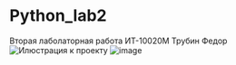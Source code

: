 # Python_lab2
Вторая лаболаторная работа 
ИТ-10020М 
Трубин Федор
![Илюстрация к проекту](https://github.com/WANTEDv2/Python_lab2/raw/main/image/демонстарация.png)
![image](Python_lab2/демонстарация.png)

